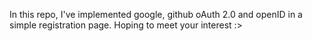 In this repo, I've implemented google, github oAuth 2.0 and openID in a simple registration page. Hoping to meet your interest :>
